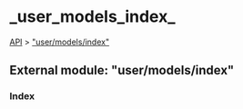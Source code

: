 # \_user\_models\_index\_

[API](../../api-1.md) &gt; ["user/models/index"](_user_models_index_.md)

## External module: "user/models/index"

### Index


